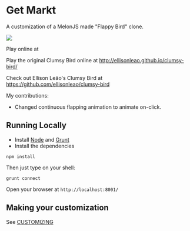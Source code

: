Get Markt
===========

A customization of a MelonJS made "Flappy Bird" clone.

![](http://i.imgur.com/uflOY5i.png)

Play online at 

Play the original Clumsy Bird online at http://ellisonleao.github.io/clumsy-bird/

Check out Ellison Leão's Clumsy Bird at https://github.com/ellisonleao/clumsy-bird

My contributions:
- Changed continuous flapping animation to animate on-click.

## Running Locally

- Install [Node](http://nodejs.org/download/) and [Grunt](http://gruntjs.com/)
- Install the dependencies

```
npm install
```

Then just type on your shell:

```
grunt connect
```

Open your browser at `http://localhost:8001/`

## Making your customization

See [CUSTOMIZING](https://github.com/ellisonleao/clumsy-bird/blob/gh-pages/CUSTOMIZING.md)
